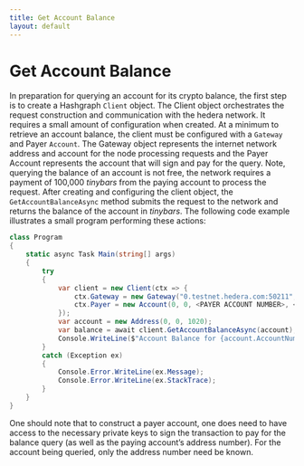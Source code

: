 ```yaml
---
title: Get Account Balance
layout: default
---
```


# Get Account Balance

In preparation for querying an account for its crypto balance, the first step is to create a Hashgraph `Client` object.  The Client object orchestrates the request construction and communication with the hedera network. It requires a small amount of configuration when created. At a minimum to retrieve an account balance, the client must be configured with a `Gateway` and Payer `Account`. The Gateway object represents the internet network address and account for the node processing requests and the Payer Account represents the account that will sign and pay for the query. Note, querying the balance of an account is not free, the network requires a payment of 100,000 _tinybars_ from the paying account to process the request.  After creating and configuring the client object, the `GetAccountBalanceAsync` method submits the request to the network and returns the balance of the account in _tinybars_.  The following code example illustrates a small program performing these actions:

```csharp
class Program
{
    static async Task Main(string[] args)
    {
        try
        {
            var client = new Client(ctx => {
                ctx.Gateway = new Gateway("0.testnet.hedera.com:50211", 0, 0, 3);
                ctx.Payer = new Account(0, 0, <PAYER ACCOUNT NUMBER>, <PRIVATE KEY IN HEX>);
            });
            var account = new Address(0, 0, 1020);
            var balance = await client.GetAccountBalanceAsync(account);
            Console.WriteLine($"Account Balance for {account.AccountNum} is {balance} tinybars.");
        }
        catch (Exception ex)
        {
            Console.Error.WriteLine(ex.Message);
            Console.Error.WriteLine(ex.StackTrace);
        }
    }
}
```

One should note that to construct a payer account, one does need to have access to the necessary private keys to sign the transaction to pay for the balance query (as well as the paying account’s address number).  For the account being queried, only the address number need be known.
